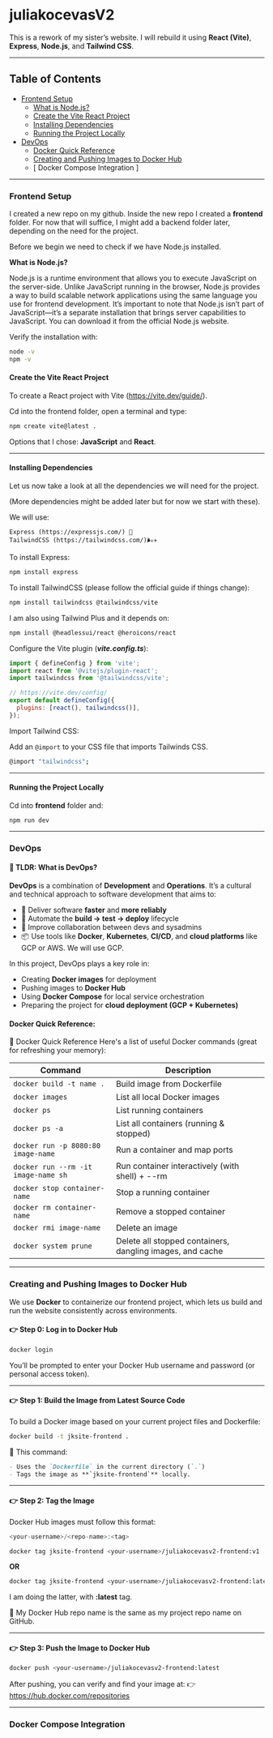 # juliakocevasV2

This is a rework of my sister’s website. I will rebuild it using **React (Vite)**, **Express**, **Node.js**, and **Tailwind CSS**.

---

## Table of Contents

- [Frontend Setup](#frontend-setup)
  - [What is Node.js?](#what-is-nodejs)
  - [Create the Vite React Project](#create-the-vite-react-project)
  - [Installing Dependencies](#installing-dependencies)
  - [Running the Project Locally](#running-the-project-locally)
- [DevOps](#devops)
  - [Docker Quick Reference](#docker-quick-reference)
  - [Creating and Pushing Images to Docker Hub](#creating-and-pushing-images-to-docker-hub)
  - [ Docker Compose Integration ]

---

### Frontend Setup

I created a new repo on my github.
Inside the new repo I created a **frontend** folder. For now that will suffice, I might add a backend folder later, depending on the need for the project.

Before we begin we need to check if we have Node.js installed.

**What is Node.js?**

Node.js is a runtime environment that allows you to execute JavaScript on the server-side. Unlike JavaScript running in the browser, Node.js provides a way to build scalable network applications using the same language you use for frontend development. It’s important to note that Node.js isn’t part of JavaScript—it’s a separate installation that brings server capabilities to JavaScript. You can download it from the official Node.js website.

Verify the installation with:

```bash
node -v
npm -v
```

#### Create the Vite React Project

To create a React project with Vite (https://vite.dev/guide/).

Cd into the frontend folder, open a terminal and type:

```bash
npm create vite@latest .
```

Options that I chose: **JavaScript** and **React**.

---

#### Installing Dependencies

Let us now take a look at all the dependencies we will need for the project.

(More dependencies might be added later but for now we start with these).

We will use:

```
Express (https://expressjs.com/) 🚅
TailwindCSS (https://tailwindcss.com/)🌬️✈️
```

To install Express:

```bash
npm install express
```

To install TailwindCSS (please follow the official guide if things change):

```bash
npm install tailwindcss @tailwindcss/vite
```

I am also using Tailwind Plus and it depends on:

```bash
npm install @headlessui/react @heroicons/react
```

Configure the Vite plugin (**_vite.config.ts_**):

```javascript
import { defineConfig } from 'vite';
import react from '@vitejs/plugin-react';
import tailwindcss from '@tailwindcss/vite';

// https://vite.dev/config/
export default defineConfig({
  plugins: [react(), tailwindcss()],
});
```

Import Tailwind CSS:

Add an `@import` to your CSS file that imports Tailwinds CSS.

```bash
@import "tailwindcss";
```

---

#### Running the Project Locally

Cd into **frontend** folder and:

```
npm run dev
```

---

### DevOps

#### 🧠 TLDR: What is DevOps?

**DevOps** is a combination of **Development** and **Operations**. It’s a cultural and technical approach to software development that aims to:

- 🚀 Deliver software **faster** and **more reliably**
- 🔁 Automate the **build → test → deploy** lifecycle
- 🤝 Improve collaboration between devs and sysadmins
- 📦 Use tools like **Docker**, **Kubernetes**, **CI/CD**, and **cloud platforms** like GCP or AWS. We will use GCP.

In this project, DevOps plays a key role in:

- Creating **Docker images** for deployment
- Pushing images to **Docker Hub**
- Using **Docker Compose** for local service orchestration
- Preparing the project for **cloud deployment (GCP + Kubernetes)**

#### Docker Quick Reference:

🐋 Docker Quick Reference
Here's a list of useful Docker commands (great for refreshing your memory):

| Command                             | Description                                               |
| ----------------------------------- | --------------------------------------------------------- |
| `docker build -t name .`            | Build image from Dockerfile                               |
| `docker images`                     | List all local Docker images                              |
| `docker ps`                         | List running containers                                   |
| `docker ps -a`                      | List all containers (running & stopped)                   |
| `docker run -p 8080:80 image-name`  | Run a container and map ports                             |
| `docker run --rm -it image-name sh` | Run container interactively (with shell) + --rm           |
| `docker stop container-name`        | Stop a running container                                  |
| `docker rm container-name`          | Remove a stopped container                                |
| `docker rmi image-name`             | Delete an image                                           |
| `docker system prune`               | Delete all stopped containers, dangling images, and cache |

---

### Creating and Pushing Images to Docker Hub

We use **Docker** to containerize our frontend project, which lets us build and run the website consistently across environments.

#### 👉 Step 0: Log in to Docker Hub

```bash
docker login
```

You’ll be prompted to enter your Docker Hub username and password (or personal access token).

---

#### 👉 Step 1: Build the Image from Latest Source Code

To build a Docker image based on your current project files and Dockerfile:

```bash
docker build -t jksite-frontend .
```

🧠 This command:

```md
- Uses the `Dockerfile` in the current directory (`.`)
- Tags the image as **`jksite-frontend`** locally.
```

---

#### 👉 Step 2: Tag the Image

Docker Hub images must follow this format:

```php
<your-username>/<repo-name>:<tag>
```

```bash
docker tag jksite-frontend <your-username>/juliakocevasv2-frontend:v1
```

**OR**

```bash
docker tag jksite-frontend <your-username>/juliakocevasv2-frontend:latest
```

I am doing the latter, with **:latest** tag.

📝 My Docker Hub repo name is the same as my project repo name on GitHub.

---

#### 👉 Step 3: Push the Image to Docker Hub

```bash
docker push <your-username>/juliakocevasv2-frontend:latest
```

After pushing, you can verify and find your image at:
👉 https://hub.docker.com/repositories

---

### Docker Compose Integration
